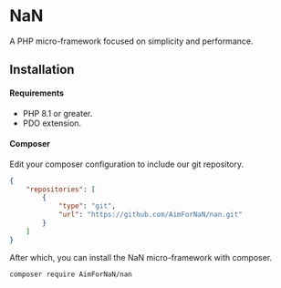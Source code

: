 # NaN

A PHP micro-framework focused on simplicity and performance.

## Installation

#### Requirements

 - PHP 8.1 or greater.
 - PDO extension.

#### Composer

Edit your composer configuration to include our git repository.

```json title="composer.json"
{
    "repositories": [
        {
            "type": "git",
            "url": "https://github.com/AimForNaN/nan.git"
        }
    ]
}
```

After which, you can install the NaN micro-framework with composer.

```shell
composer require AimForNaN/nan
```
